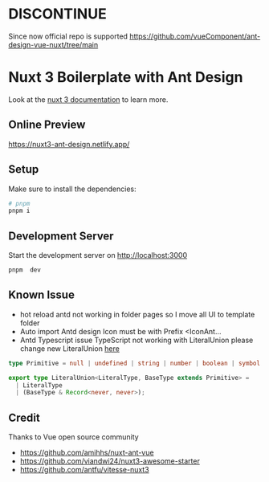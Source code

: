 # DISCONTINUE 
Since now official repo is supported https://github.com/vueComponent/ant-design-vue-nuxt/tree/main

# Nuxt 3 Boilerplate with Ant Design

Look at the [nuxt 3 documentation](https://v3.nuxtjs.org) to learn more.

## Online Preview

<https://nuxt3-ant-design.netlify.app/>

## Setup

Make sure to install the dependencies:

```bash
# pnpm
pnpm i
```

## Development Server

Start the development server on <http://localhost:3000>

```bash
pnpm  dev
```

## Known Issue

- hot reload antd not working in folder pages so I move all UI to template folder
- Auto import Antd design Icon must be with Prefix <IconAnt...
- Antd Typescript issue
  TypeScript not working with LiteralUnion please change new LiteralUnion [here](node_modules/.pnpm/ant-design-vue@3.3.0-beta.3/node_modules/ant-design-vue/es/_util/type.d.ts)

```ts
type Primitive = null | undefined | string | number | boolean | symbol | bigint;

export type LiteralUnion<LiteralType, BaseType extends Primitive> =
  | LiteralType
  | (BaseType & Record<never, never>);
```

## Credit

Thanks to Vue open source community

- <https://github.com/amihhs/nuxt-ant-vue>
- <https://github.com/viandwi24/nuxt3-awesome-starter>
- <https://github.com/antfu/vitesse-nuxt3>
